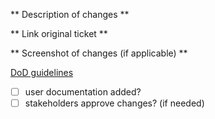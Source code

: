 ** Description of changes **

** Link original ticket **

** Screenshot of changes (if applicable) **

[DoD guidelines](https://commercetools.atlassian.net/wiki/spaces/ET/pages/738820530/Definition+of+Done)

- [ ] user documentation added?
- [ ] stakeholders approve changes? (if needed)
